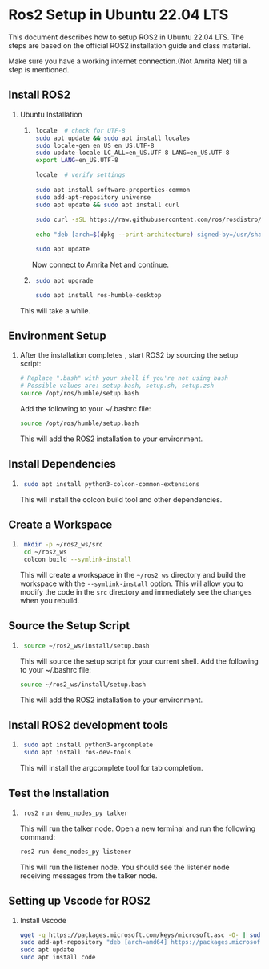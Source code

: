 Ros2 Setup in Ubuntu 22.04 LTS
===============================
This document describes how to setup ROS2 in Ubuntu 22.04 LTS. The steps are based on the official ROS2 installation guide and class material.

Make sure you have a working internet connection.(Not Amrita Net) till a step is mentioned.
## Install ROS2
1. Ubuntu Installation
    1. ```bash
        locale  # check for UTF-8
        sudo apt update && sudo apt install locales
        sudo locale-gen en_US en_US.UTF-8
        sudo update-locale LC_ALL=en_US.UTF-8 LANG=en_US.UTF-8
        export LANG=en_US.UTF-8

        locale  # verify settings
        
        sudo apt install software-properties-common
        sudo add-apt-repository universe
        sudo apt update && sudo apt install curl
        
        sudo curl -sSL https://raw.githubusercontent.com/ros/rosdistro/master/ros.key -o /usr/share/keyrings/ros-archive-keyring.gpg
        
        echo "deb [arch=$(dpkg --print-architecture) signed-by=/usr/share/keyrings/ros-archive-keyring.gpg] http://packages.ros.org/ros2/ubuntu $(. /etc/os-release && echo $UBUNTU_CODENAME) main" | sudo tee /etc/apt/sources.list.d/ros2.list > /dev/null

        sudo apt update
        ```
        Now connect to Amrita Net and continue.
    2. ```bash
        sudo apt upgrade

        sudo apt install ros-humble-desktop
        ```
    
    This will take a while.

## Environment Setup

1. After the installation completes , start ROS2 by sourcing the setup script:
    ```bash
    # Replace ".bash" with your shell if you're not using bash
    # Possible values are: setup.bash, setup.sh, setup.zsh
    source /opt/ros/humble/setup.bash
    ```
    Add the following to your ~/.bashrc file:
    ```bash
    source /opt/ros/humble/setup.bash
    ```
    This will add the ROS2 installation to your environment.

## Install Dependencies

1. ```bash
    sudo apt install python3-colcon-common-extensions
    ```
    This will install the colcon build tool and other dependencies.

## Create a Workspace

1. ```bash
    mkdir -p ~/ros2_ws/src
    cd ~/ros2_ws
    colcon build --symlink-install
    ```
    This will create a workspace in the `~/ros2_ws` directory and build the workspace with the `--symlink-install` option. This will allow you to modify the code in the `src` directory and immediately see the changes when you rebuild.

## Source the Setup Script

1. ```bash
    source ~/ros2_ws/install/setup.bash
    ```
    This will source the setup script for your current shell. Add the following to your ~/.bashrc file:
    ```bash
    source ~/ros2_ws/install/setup.bash
    ```
    This will add the ROS2 installation to your environment.

## Install ROS2 development tools

1. ```bash
    sudo apt install python3-argcomplete
    sudo apt install ros-dev-tools
    ```
    This will install the argcomplete tool for tab completion.

## Test the Installation

1. ```bash
    ros2 run demo_nodes_py talker
    ```
    This will run the talker node. Open a new terminal and run the following command:
    ```bash
    ros2 run demo_nodes_py listener
    ```
    This will run the listener node. You should see the listener node receiving messages from the talker node.

## Setting up Vscode for ROS2

1. Install Vscode
    ```bash
    wget -q https://packages.microsoft.com/keys/microsoft.asc -O- | sudo apt-key add -
    sudo add-apt-repository "deb [arch=amd64] https://packages.microsoft.com/repos/vscode stable main"
    sudo apt update
    sudo apt install code
    ```
